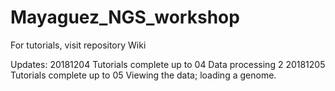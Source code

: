 # Mayaguez_NGS_workshop

For tutorials, visit repository Wiki

Updates:
20181204 Tutorials complete up to 04 Data processing 2
20181205 Tutorials complete up to 05 Viewing the data; loading a genome.
